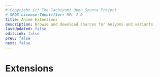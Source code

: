 ```yaml
---
# Copyright (c) The Tachiyomi Open Source Project
# SPDX-License-Identifier: MPL-2.0
title: Anime Extensions
description: Browse and download sources for Aniyomi and variants.
lastUpdated: false
editLink: false
prev: false
next: false
---
```


<script setup lang="ts">
  import AddRepoButtonAni from "../.vitepress/theme/components/AddRepoButtonAni.vue";
  import ExtensionsWrapperAni from "../.vitepress/theme/components/ExtensionsAni/ExtensionsWrapper.vue";
</script>

# Extensions

<AddRepoButtonAni />

<ExtensionsWrapperAni />